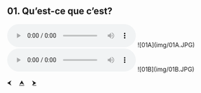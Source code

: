 ## 01. Qu’est-ce que c’est?

  <audio controls>
    <source src="sound/01A.ogg"></source>
  </audio>
![01A](img/01A.JPG)

  <audio controls>
    <source src="sound/01B.ogg"></source>
  </audio>
![01B](img/01B.JPG)

<p>
  <a>⮜</a>&emsp;
  <a href='..' title='Ana sayfa'>⮝</a>&emsp;
  <a href='02.html' title='Sonraki sayfa'>⮞</a>
</p>